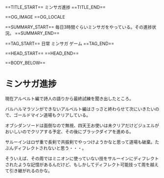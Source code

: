 ==TITLE_START==
ミンサガ進捗
==TITLE_END==

==OG_IMAGE 
==OG_LOCALE 

==SUMMARY_START==
毎日3時間ぐらいミンサガをやっている。その進捗状況。
==SUMMARY_END==

==TAG_START==
日常 ミンサガ ゲーム
==TAG_END==

==HEAD_START==
==HEAD_END==

==BODY_BELOW==

# ミンサガ進捗

現在アルベルト編で詩人の語りから最終試練を聞き出したところ。

バルハルマラソンができないアルベルト編はさっさと終わらせて次にいきたいので、ゴールドマイン道場もクリアしている。

オブシダンソードは面倒なので無視、四天王お使いは未クリアだけどジュエルがおいしいのでクリアする予定、その後にブラックダイアを進める。

サルーインはロザ重で長剣で共振剣でやっつけようかなと思って道場も破棄。たぶんディフレクトされないと思う・・・。

そういえば、その周ではミニオンに使っていない技をサルーインにディフレクトされたような記憶があるんだけど、もしかしてディフレクト可能技って周を越えて引き継がれるのかな。
